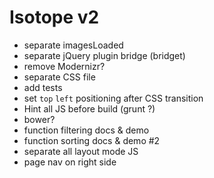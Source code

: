 # Isotope v2

+ separate imagesLoaded
+ separate jQuery plugin bridge (bridget)
+ remove Modernizr?
+ separate CSS file
+ add tests
+ set `top` `left` positioning after CSS transition
+ Hint all JS before build (grunt ?)
+ bower?
+ function filtering docs & demo
+ function sorting docs & demo #2
+ separate all layout mode JS
+ page nav on right side
